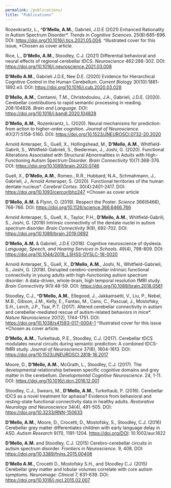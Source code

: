 ```yaml
---
permalink: /publications/
title: "Publications"
---
```


Rozenkrantz, L., **^D’Mello, A.M.**, Gabrieli, J.D.E (2021) Enhanced Rationality in Autism Spectrum Disorder*. _Trends in Cognitive Sciences_. 25(8):685-696. DOI: https://doi.org/10.1016/j.tics.2021.05.004. ^Illustrated cover for this issue, *Chosen as cover article.

Rice, L., **D’Mello, A.M.**, Stoodley, C.J. (2021) Differential behavioral and neural effects of regional cerebellar tDCS. _Neuroscience_ 462:288-302. DOI: https://doi.org/10.1016/j.neuroscience.2021.03.008 

**D'Mello A.M.**, Gabrieli J.D.E, Nee D.E. (2020) Evidence for Hierarchical Cognitive Control in the Human Cerebellum. _Current Biology_ 30(10):1881‐1892.e3. DOI: https://doi.org/10.1016/j.cub.2020.03.028

**D’Mello, A.M.**, Centanni, T.M., Christodoulou, J.A., Gabrieli, J.D.E. (2020). Cerebellar contributions to rapid semantic processing in reading. 208:104828. _Brain and Language_. DOI: https://doi.org/10.1016/j.bandl.2020.104828

**D’Mello, A.M.**, Rozenkrantz, L. (2020). Neural mechanisms for prediction: from action to higher-order cognition. _Journal of Neuroscience._ 40(27):5158-5160. DOI: https://doi.org/10.1523/JNEUROSCI.0732-20.2020

Arnold Anteraper, S., Guell, X., Hollingshead, M., **D’Mello, A.M.**, Whitfield-Gabrili, S., Whitfield-Gabrieli, S., Biederman, J., Joshi, G. (2020). Functional Alterations Associated with Structural Abnormalities in Adults with High-Functioning Autism Spectrum Disorder. _Brain Connectivity_ 10(7):368-376. DOI: https://doi.org/10.1089/brain.2020.0746

Guell, X., **D’Mello, A.M.**, Romeo., R.R., Hubbard, N.A., Schmahmann, J., Gabrieli, J., Arnold Anteraper, S. (2020). Functional territories of the human dentate nucleus*. _Cerebral Cortex._ 30(4):2401-2417. DOI: https://doi.org/10.1093/cercor/bhz247 
*Chosen as cover article

**D’Mello, A.M.** & Flynn, O. (2019). Respect the Poster. _Science_ 366(6466), 766-766. DOI: https://doi.org/10.1126/science.366.6466.766

Arnold Anteraper, S., Guell, X., Taylor, P.H., **D’Mello, A.M.**, Whitfield-Gabrili, S., Joshi, G. (2019) Intrinsic connectivity of the dentate nuclei in autism spectrum disorder. _Brain Connectivity_ 9(9), 692-702. DOI: https://doi.org/10.1089/brain.2019.0692

**D’Mello, A.M.** & Gabrieli, J.D.E (2018). Cognitive neuroscience of dyslexia. _Language, Speech, and Hearing Services in Schools_. 49(4), 798-809. DOI: https://doi.org/10.1044/2018_LSHSS-DYSLC-18-0020

Arnold Anteraper, S., Guell, X., **D’Mello, A.M.**, Joshi, N., Whitfield-Gabrieli, S., Joshi, G. (2018). Disrupted cerebro-cerebellar intrinsic functional connectivity in young adults with high-functioning autism spectrum disorder: A data-driven, whole-brain, high temporal resolution fMRI study. _Brain Connectivity_ 9(1):48-59. DOI: https://doi.org/10.1089/brain.2018.0581

Stoodley, C.J., **^D’Mello, A.M.**, Ellegood, J., Jakkamsetti, V., Liu, P., Nebel, M.B., Gibson, J.M., Kelly, E., Fantao, M., Cano, C., Pascual, J., Mostofsky, S.H., Lerch, J.P., Tsai, P.T. (2017). Altered cerebellar connectivity in autism and cerebellar-mediated rescue of autism-related behaviors in mice*. _Nature Neuroscience_ 20(12), 1744-1751. DOI: https://doi.org/10.1038/s41593-017-0004-1 ^Illustrated cover for this issue
*Chosen as cover article.

**D’Mello, A.M.**, Turkeltaub, P.E., Stoodley, C.J. (2017). Cerebellar tDCS modulates neural circuits during semantic prediction: A combined tDCS-fMRI study. _Journal of Neuroscience_ 37(6), 1604-1613. DOI: https://doi.org/10.1523/JNEUROSCI.2818-16.2017

Moore, D., **D’Mello, A.M.**, McGrath, L., Stoodley, C.J. (2017). The developmental relationship between specific cognitive domains and grey matter in the cerebellum. _Developmental Cognitive Neuroscience_. 24, 1-11. DOI: https://doi.org/10.1016/j.dcn.2016.12.001

Stoodley, C.J., Swears, M., **D’Mello, A.M.**, Turkeltaub, P. (2016). Cerebellar tDCS as a novel treatment for aphasia? Evidence from behavioral and resting-state functional connectivity data in healthy adults. _Restorative Neurology and Neuroscience_ 34(4), 491-505. DOI: https://doi.org/10.3233/RNN-150633

**D’Mello, A.M.**, Moore, D., Crocetti, D., Mostofsky, S., Stoodley, C.J. (2016) Cerebellar grey matter differentiates children with early language delay in ASD. _Autism Research_ 9(11), 1191-1204. https://doi.org/DOI: 10.1002/aur.1622

**D’Mello, A.M.** and Stoodley, C.J. (2015) Cerebro-cerebellar circuits in autism spectrum disorder. _Frontiers in Neuroscience._ 9, 408. DOI: https://doi.org/10.3389/fnins.2015.00408

**D’Mello A.M.,** Crocetti D., Mostofsky S.H., and Stoodley C.J. (2015) Cerebellar grey matter and lobular volumes correlate with core autism symptoms. _Neuroimage: Clinical_ 7, 631-639. DOI: https://doi.org/10.1016/j.nicl.2015.02.007

